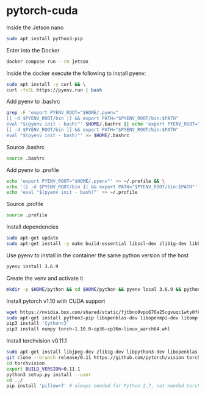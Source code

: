 # pytorch-cuda

Inside the Jetson nano
```bash
sudo apt install python3-pip
```

Enter into the Docker
```bash
docker compose run --rm jetson
```

Inside the docker execute the following to install pyenv:
```bash
sudo apt install -y curl && \
curl -fsSL https://pyenv.run | bash
```

Add pyenv to .bashrc
```bash
grep -F 'export PYENV_ROOT="$HOME/.pyenv"
[[ -d $PYENV_ROOT/bin ]] && export PATH="$PYENV_ROOT/bin:$PATH"
eval "$(pyenv init - bash)"' $HOME/.bashrc || echo 'export PYENV_ROOT="$HOME/.pyenv"
[[ -d $PYENV_ROOT/bin ]] && export PATH="$PYENV_ROOT/bin:$PATH"
eval "$(pyenv init - bash)"' >> $HOME/.bashrc
```

Source .bashrc
```bash
source .bashrc
```

Add pyenv to .profile
```bash
echo 'export PYENV_ROOT="$HOME/.pyenv"' >> ~/.profile && \
echo '[[ -d $PYENV_ROOT/bin ]] && export PATH="$PYENV_ROOT/bin:$PATH"' >> ~/.profile && \
echo 'eval "$(pyenv init - bash)"' >> ~/.profile
```

Source .profile
```bash
source .profile
```

Install dependencies
```bash
sudo apt-get update
sudo apt-get install -y make build-essential libssl-dev zlib1g-dev libbz2-dev libreadline-dev libsqlite3-dev wget curl llvm libncurses5-dev libncursesw5-dev xz-utils tk-dev libffi-dev liblzma-dev python3-openssl git
```

Use pyenv to install in the container the same python version of the host
```bash
pyenv install 3.6.9
```

Create the venv and activate it
```bash
mkdir -p $HOME/python && cd $HOME/python && pyenv local 3.6.9 && python -m venv venv-3-6-9 && source venv-3-6-9/bin/activate
```

Install pytorch v1.10 with CUDA support
```bash
wget https://nvidia.box.com/shared/static/fjtbno0vpo676a25cgvuqc1wty0fkkg6.whl -O torch-1.10.0-cp36-cp36m-linux_aarch64.whl
sudo apt-get install python3-pip libopenblas-dev libopenmpi-dev libomp-dev
pip3 install 'Cython<3'
pip3 install numpy torch-1.10.0-cp36-cp36m-linux_aarch64.whl
```

Install torchvision v0.11.1
```bash
sudo apt-get install libjpeg-dev zlib1g-dev libpython3-dev libopenblas-dev libavcodec-dev libavformat-dev libswscale-dev
git clone --branch release/0.11 https://github.com/pytorch/vision torchvision    
cd torchvision
export BUILD_VERSION=0.11.1  
python3 setup.py install --user
cd ../  
pip install 'pillow<7' # always needed for Python 2.7, not needed torchvision v0.5.0+ with Python 3.6
```
